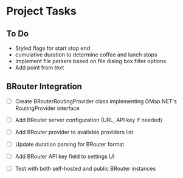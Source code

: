 # Project Tasks

## To Do
- Styled flags for start stop end
- cumulative duration to determine coffee and lunch stops
- Implement file parsers based on file dialog box filter options
- Add point from text

## BRouter Integration
- [ ] Create BRouterRoutingProvider class implementing GMap.NET's RoutingProvider interface
- [ ] Add BRouter server configuration (URL, API key if needed)
- [ ] Add BRouter provider to available providers list
- [ ] Update duration parsing for BRouter format
- [ ] Add BRouter API key field to settings UI
- [ ] Test with both self-hosted and public BRouter instances

